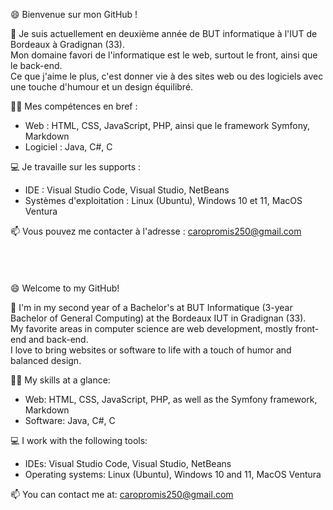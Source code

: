😄 Bienvenue sur mon GitHub !  

🌱 Je suis actuellement en deuxième année de BUT informatique à l'IUT de Bordeaux à Gradignan (33).  
Mon domaine favori de l'informatique est le web, surtout le front, ainsi que le back-end.  
Ce que j'aime le plus, c'est donner vie à des sites web ou des logiciels avec une touche d'humour et un design équilibré.  

👩‍💻 Mes compétences en bref :  
- Web : HTML, CSS, JavaScript, PHP, ainsi que le framework Symfony, Markdown
- Logiciel : Java, C#, C

💻 Je travaille sur les supports :  
- IDE : Visual Studio Code, Visual Studio, NetBeans
- Systèmes d'exploitation : Linux (Ubuntu), Windows 10 et 11, MacOS Ventura

📫 Vous pouvez me contacter à l'adresse : [caropromis250@gmail.com](mailto:caropromis250@gmail.com)
\
\
\
\
\
😄 Welcome to my GitHub!  

🌱 I'm in my second year of a Bachelor's at BUT Informatique (3-year Bachelor of General Computing) at the Bordeaux IUT in Gradignan (33).  
My favorite areas in computer science are web development, mostly front-end and back-end.  
I love to bring websites or software to life with a touch of humor and balanced design.  

👩‍💻 My skills at a glance:  
- Web: HTML, CSS, JavaScript, PHP, as well as the Symfony framework, Markdown
- Software: Java, C#, C

💻 I work with the following tools:
- IDEs: Visual Studio Code, Visual Studio, NetBeans
- Operating systems: Linux (Ubuntu), Windows 10 and 11, MacOS Ventura

📫 You can contact me at: [caropromis250@gmail.com](mailto:caropromis250@gmail.com)
